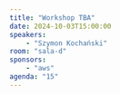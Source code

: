 ```yaml
---
title: "Workshop TBA"
date: 2024-10-03T15:00:00
speakers:
    - "Szymon Kochański"
room: "sala-d"
sponsors: 
    - "aws"
agenda: "15"
---
```

